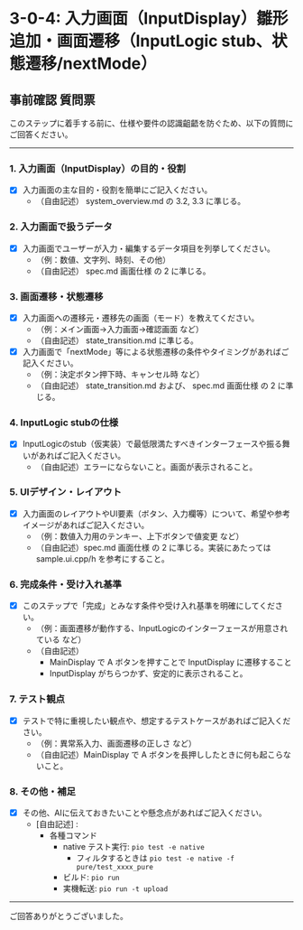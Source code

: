 # 3-0-4: 入力画面（InputDisplay）雛形追加・画面遷移（InputLogic stub、状態遷移/nextMode）
## 事前確認 質問票

このステップに着手する前に、仕様や要件の認識齟齬を防ぐため、以下の質問にご回答ください。

---

### 1. 入力画面（InputDisplay）の目的・役割
- [x] 入力画面の主な目的・役割を簡単にご記入ください。
  - （自由記述） system_overview.md の 3.2, 3.3 に準じる。

### 2. 入力画面で扱うデータ
- [x] 入力画面でユーザーが入力・編集するデータ項目を列挙してください。
  - （例：数値、文字列、時刻、その他）
  - （自由記述） spec.md 画面仕様 の 2 に準じる。

### 3. 画面遷移・状態遷移
- [x] 入力画面への遷移元・遷移先の画面（モード）を教えてください。
  - （例：メイン画面→入力画面→確認画面 など）
  - （自由記述） state_transition.md に準じる。
- [x] 入力画面で「nextMode」等による状態遷移の条件やタイミングがあればご記入ください。
  - （例：決定ボタン押下時、キャンセル時 など）
  - （自由記述） state_transition.md および、 spec.md 画面仕様 の 2 に準じる。

### 4. InputLogic stubの仕様
- [x] InputLogicのstub（仮実装）で最低限満たすべきインターフェースや振る舞いがあればご記入ください。
  - （自由記述）エラーにならないこと。画面が表示されること。

### 5. UIデザイン・レイアウト
- [x] 入力画面のレイアウトやUI要素（ボタン、入力欄等）について、希望や参考イメージがあればご記入ください。
  - （例：数値入力用のテンキー、上下ボタンで値変更 など）
  - （自由記述）spec.md 画面仕様 の 2 に準じる。実装にあたっては sample.ui.cpp/h を参考にすること。

### 6. 完成条件・受け入れ基準
- [x] このステップで「完成」とみなす条件や受け入れ基準を明確にしてください。
  - （例：画面遷移が動作する、InputLogicのインターフェースが用意されている など）
  - （自由記述）
    - MainDisplay で A ボタンを押すことで InputDisplay に遷移すること
    - InputDisplay がちらつかず、安定的に表示されること。

### 7. テスト観点
- [x] テストで特に重視したい観点や、想定するテストケースがあればご記入ください。
  - （例：異常系入力、画面遷移の正しさ など）
  - （自由記述）MainDisplay で A ボタンを長押ししたときに何も起こらないこと。

### 8. その他・補足
- [x] その他、AIに伝えておきたいことや懸念点があればご記入ください。
  - [自由記述] :
    - 各種コマンド
      - native テスト実行: `pio test -e native` 
        - フィルタするときは  `pio test -e native -f pure/test_xxxx_pure`
      - ビルド: `pio run`
      - 実機転送: `pio run -t upload` 

---

ご回答ありがとうございました。 